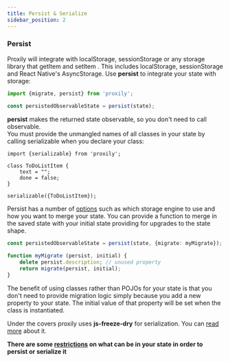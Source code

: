 ```yaml
---
title: Persist & Serialize
sidebar_position: 2
---
```

### Persist
Proxily will integrate with localStorage, sessionStorage or any storage library that getItem and setItem .  This includes localStorage, sessionStorage and React Native's AsyncStorage.  Use **persist** to integrate your state with storage: 
```typescript
import {migrate, persist} from 'proxily';

const persistedObservableState = persist(state);
```

**persist** makes the returned state observable, so you don't need to call observable.  
You must provide the unmangled names of all classes in your state by calling serializable when you declare your class:
```
import {serializable} from 'proxily';

class ToDoListItem {
    text = "";
    done = false;
}

serializable({ToDoListItem});
```

Persist has a number of [options](../API/serial_persist#persist) such as which storage engine to use and how you want to merge your state.  You can provide a function to merge in the saved state with your initial state providing for upgrades to the state shape.

```typescript
const persistedObservableState = persist(state, {migrate: myMigrate});
    
function myMigrate (persist, initial) {
    delete persist.description; // unused property
    return migrate(persist, initial);
}
```
The benefit of using classes rather than POJOs for your state is that you don't need to provide migration logic simply because you add a new property to your state.  The initial value of that property will be set when the class is instantiated.

Under the covers proxily uses **js-freeze-dry** for serialization.  You can [read more](https://github.com/selsamman/js-freeze-dry) about it.

**There are some [restrictions](#restrictions) on what can be in your state in order to persist or serialize it**

